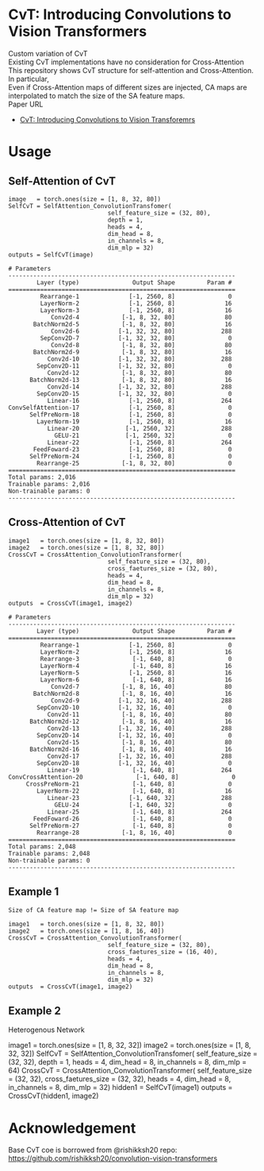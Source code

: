 # CvT: Introducing Convolutions to Vision Transformers
Custom variation of CvT  
Existing CvT implementations have no consideration for Cross-Attention  
This repository shows CvT structure for self-attention and Cross-Attention.
In particular,  
Even if Cross-Attention maps of different sizes are injected, CA maps are interpolated to match the size of the SA feature maps.  
Paper URL  
- [CvT: Introducing Convolutions to Vision Transforemrs](https://arxiv.org/abs/2103.15808)
# Usage
## Self-Attention of CvT
```
image   = torch.ones(size = [1, 8, 32, 80])
SelfCvT = SelfAttention_ConvolutionTransfomer(
                            self_feature_size = (32, 80), 
                            depth = 1, 
                            heads = 4, 
                            dim_head = 8, 
                            in_channels = 8, 
                            dim_mlp = 32) 
outputs = SelfCvT(image)

# Parameters
----------------------------------------------------------------
        Layer (type)               Output Shape         Param #
================================================================
         Rearrange-1              [-1, 2560, 8]               0
         LayerNorm-2              [-1, 2560, 8]              16
         LayerNorm-3              [-1, 2560, 8]              16
            Conv2d-4            [-1, 8, 32, 80]              80
       BatchNorm2d-5            [-1, 8, 32, 80]              16
            Conv2d-6           [-1, 32, 32, 80]             288
         SepConv2D-7           [-1, 32, 32, 80]               0
            Conv2d-8            [-1, 8, 32, 80]              80
       BatchNorm2d-9            [-1, 8, 32, 80]              16
           Conv2d-10           [-1, 32, 32, 80]             288
        SepConv2D-11           [-1, 32, 32, 80]               0
           Conv2d-12            [-1, 8, 32, 80]              80
      BatchNorm2d-13            [-1, 8, 32, 80]              16
           Conv2d-14           [-1, 32, 32, 80]             288
        SepConv2D-15           [-1, 32, 32, 80]               0
           Linear-16              [-1, 2560, 8]             264
ConvSelfAttention-17              [-1, 2560, 8]               0
      SelfPreNorm-18              [-1, 2560, 8]               0
        LayerNorm-19              [-1, 2560, 8]              16
           Linear-20             [-1, 2560, 32]             288
             GELU-21             [-1, 2560, 32]               0
           Linear-22              [-1, 2560, 8]             264
       FeedFoward-23              [-1, 2560, 8]               0
      SelfPreNorm-24              [-1, 2560, 8]               0
        Rearrange-25            [-1, 8, 32, 80]               0
================================================================
Total params: 2,016
Trainable params: 2,016
Non-trainable params: 0
----------------------------------------------------------------
```
## Cross-Attention of CvT
```
image1   = torch.ones(size = [1, 8, 32, 80])
image2   = torch.ones(size = [1, 8, 32, 80])
CrossCvT = CrossAttention_ConvolutionTransformer(
                            self_feature_size = (32, 80),
                            cross_faetures_size = (32, 80),
                            heads = 4,
                            dim_head = 8,
                            in_channels = 8,
                            dim_mlp = 32)
outputs  = CrossCvT(image1, image2)

# Parameters
----------------------------------------------------------------
        Layer (type)               Output Shape         Param #
================================================================
         Rearrange-1              [-1, 2560, 8]               0
         LayerNorm-2              [-1, 2560, 8]              16
         Rearrange-3               [-1, 640, 8]               0
         LayerNorm-4               [-1, 640, 8]              16
         LayerNorm-5              [-1, 2560, 8]              16
         LayerNorm-6               [-1, 640, 8]              16
            Conv2d-7            [-1, 8, 16, 40]              80
       BatchNorm2d-8            [-1, 8, 16, 40]              16
            Conv2d-9           [-1, 32, 16, 40]             288
        SepConv2D-10           [-1, 32, 16, 40]               0
           Conv2d-11            [-1, 8, 16, 40]              80
      BatchNorm2d-12            [-1, 8, 16, 40]              16
           Conv2d-13           [-1, 32, 16, 40]             288
        SepConv2D-14           [-1, 32, 16, 40]               0
           Conv2d-15            [-1, 8, 16, 40]              80
      BatchNorm2d-16            [-1, 8, 16, 40]              16
           Conv2d-17           [-1, 32, 16, 40]             288
        SepConv2D-18           [-1, 32, 16, 40]               0
           Linear-19               [-1, 640, 8]             264
ConvCrossAttention-20               [-1, 640, 8]               0
     CrossPreNorm-21               [-1, 640, 8]               0
        LayerNorm-22               [-1, 640, 8]              16
           Linear-23              [-1, 640, 32]             288
             GELU-24              [-1, 640, 32]               0
           Linear-25               [-1, 640, 8]             264
       FeedFoward-26               [-1, 640, 8]               0
      SelfPreNorm-27               [-1, 640, 8]               0
        Rearrange-28            [-1, 8, 16, 40]               0
================================================================
Total params: 2,048
Trainable params: 2,048
Non-trainable params: 0
----------------------------------------------------------------
```
## Example 1
```
Size of CA feature map != Size of SA feature map

image1   = torch.ones(size = [1, 8, 32, 80])
image2   = torch.ones(size = [1, 8, 16, 40])
CrossCvT = CrossAttention_ConvolutionTransformer(
                            self_feature_size = (32, 80),
                            cross_faetures_size = (16, 40),
                            heads = 4,
                            dim_head = 8,
                            in_channels = 8,
                            dim_mlp = 32)
outputs  = CrossCvT(image1, image2)
```
## Example 2
Heterogenous Network

image1  = torch.ones(size = [1, 8, 32, 32])
image2  = torch.ones(size = [1, 8, 32, 32])
SelfCvT = SelfAttention_ConvolutionTransfomer(
                            self_feature_size = (32, 32), 
                            depth = 1, 
                            heads = 4, 
                            dim_head = 8, 
                            in_channels = 8, 
                            dim_mlp = 64) 
CrossCvT = CrossAttention_ConvolutionTransformer(
                            self_feature_size = (32, 32),
                            cross_faetures_size = (32, 32),
                            heads = 4,
                            dim_head = 8,
                            in_channels = 8,
                            dim_mlp = 32)
hidden1 = SelfCvT(image1)
outputs = CrossCvT(hidden1, image2)
# Acknowledgement
Base CvT coe is borrowed from @rishikksh20 repo: https://github.com/rishikksh20/convolution-vision-transformers
